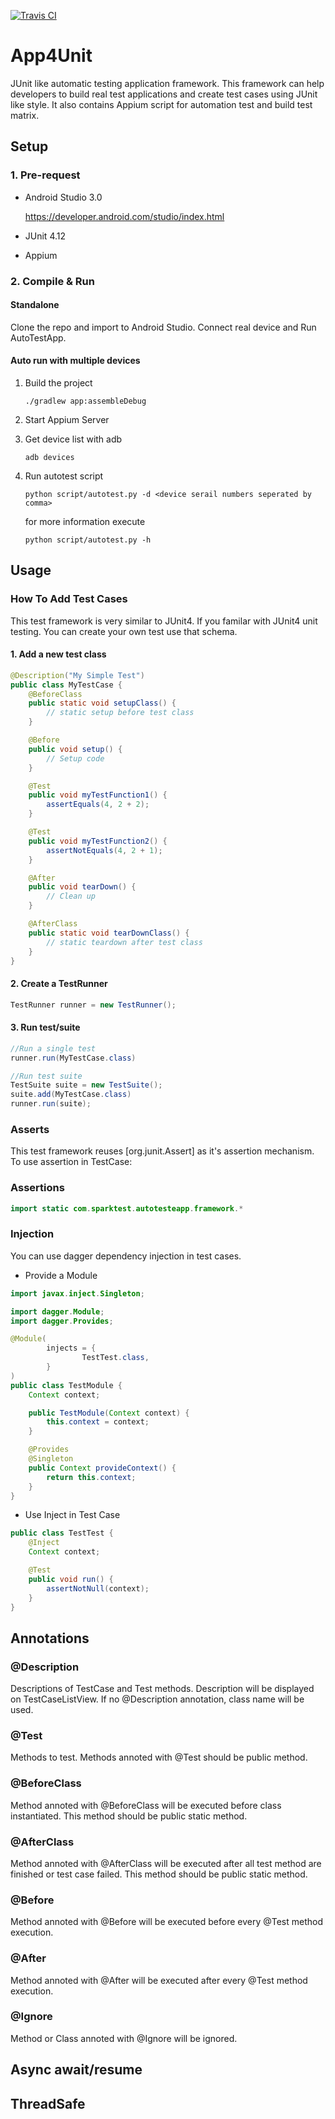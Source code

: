 [![Travis CI](https://travis-ci.org/xionxiao/App4Unit.svg)](https://travis-ci.org/xionxiao/App4Unit)

# App4Unit

JUnit like automatic testing application framework. This framework can help developers to build real test applications and create test cases using JUnit like style. It also contains Appium script for automation test and build test matrix.

## Setup

### 1. Pre-request

- Android Studio 3.0

    <https://developer.android.com/studio/index.html>

- JUnit 4.12
- Appium

### 2. Compile & Run

#### Standalone

Clone the repo and import to Android Studio. Connect real device and Run AutoTestApp.

#### Auto run with multiple devices

1. Build the project

    ```shell
    ./gradlew app:assembleDebug
    ```

1. Start Appium Server

1. Get device list with adb

    ```shell
    adb devices
    ```

1. Run autotest script

    ```shell
    python script/autotest.py -d <device serail numbers seperated by comma>
    ```

    for more information execute

    ```shell
    python script/autotest.py -h
    ```

## Usage

### How To Add Test Cases

This test framework is very similar to JUnit4. If you familar with JUnit4 unit testing. You can create your own test use that schema.

#### 1. Add a new test class

```java
@Description("My Simple Test")
public class MyTestCase {
    @BeforeClass
    public static void setupClass() {
        // static setup before test class
    }

    @Before
    public void setup() {
        // Setup code
    }

    @Test
    public void myTestFunction1() {
        assertEquals(4, 2 + 2);
    }

    @Test
    public void myTestFunction2() {
        assertNotEquals(4, 2 + 1);
    }

    @After
    public void tearDown() {
        // Clean up
    }

    @AfterClass
    public static void tearDownClass() {
        // static teardown after test class
    }
}
```

#### 2. Create a TestRunner

```java
TestRunner runner = new TestRunner();
```

#### 3. Run test/suite

```java
//Run a single test
runner.run(MyTestCase.class)

//Run test suite
TestSuite suite = new TestSuite();
suite.add(MyTestCase.class)
runner.run(suite);
```

### Asserts

This test framework reuses [org.junit.Assert] as it's assertion mechanism. To use assertion in TestCase:

### Assertions

```java
import static com.sparktest.autotesteapp.framework.*
```

### Injection

You can use dagger dependency injection in test cases.

- Provide a Module

```java
import javax.inject.Singleton;

import dagger.Module;
import dagger.Provides;

@Module(
        injects = {
                TestTest.class,
        }
)
public class TestModule {
    Context context;

    public TestModule(Context context) {
        this.context = context;
    }

    @Provides
    @Singleton
    public Context provideContext() {
        return this.context;
    }
}
```

- Use Inject in Test Case

```java
public class TestTest {
    @Inject
    Context context;

    @Test
    public void run() {
        assertNotNull(context);
    }
}
```

## Annotations

### @Description

Descriptions of TestCase and Test methods. Description will be displayed on TestCaseListView. If no @Description annotation, class name will be used.

### @Test

Methods to test. Methods annoted with @Test should be public method.

### @BeforeClass

Method annoted with @BeforeClass will be executed before class instantiated. This method should be public static method.

### @AfterClass

Method annoted with @AfterClass will be executed after all test method are finished or test case failed. This method should be public static method.

### @Before

Method annoted with @Before will be executed before every @Test method execution.

### @After

Method annoted with @After will be executed after every @Test method execution.

### @Ignore

Method or Class annoted with @Ignore will be ignored.

## Async await/resume

## ThreadSafe
